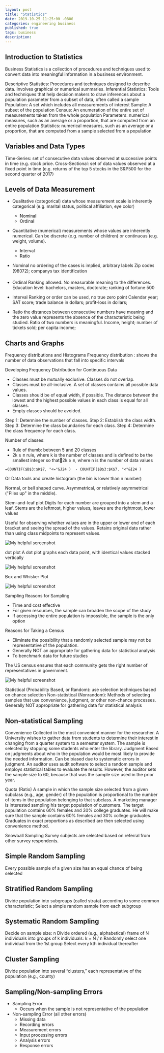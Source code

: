 ```yaml
---
layout: post
title: "Statistics"
date: 2019-10-25 11:25:00 -0800
categories: engineering business
published: true
tags: business
description:
---
```


## Introduction to Statistics
Business Statistics is a collection of procedures and techniques used to convert data into meaningful information in a business environment.

Descriptive Statistics: Procedures and techniques designed to describe data. Involves graphical or numerical summaries.
Inferential Statistics: Tools and techniques that help decision makers to draw inferences about a population parameter from a subset of data, often called a sample
Population: A set which includes all measurements of interest 
Sample: A subset of the population
Census: An enumeration of the entire set of measurements taken from the whole population
Parameters: numerical measures, such as an average or a proportion, that are computed from an entire population
Statistics: numerical measures, such as an average or a proportion, that are computed from a sample selected from a population

## Variables and Data Types
Time-Series: set of consecutive data values observed at successive points in time (e.g. stock price.
Cross-Sectional: set of data values observed at a fixed point in time (e.g. returns of the top 5 stocks in the S&P500 for the second quarter of 2017)


## Levels of Data Measurement
* Qualitative (categorical) data whose measurement scale is inherently categorical (e.g. marital status, political affiliation, eye color)
  * Nominal
  * Ordinal
* Quantitative (numerical) measurements whose values are inherently numerical. Can be discrete (e.g. number of children) or continuous (e.g. weight, volume).
  * Interval
  * Ratio

 * Nominal	no ordering of the cases is implied, arbitrary labels	Zip codes (98072); companys tax identification
 * Ordinal	Ranking allowed. No measurable meaning to the differences.	Education level: bachelors, masters, doctorate; ranking of fortune 500
 * Interval	Ranking or order can be used, no true zero point	Calendar year; SAT score; trade balance in dollars; profit-loss in dollars; 
 * Ratio	 the distances between consecutive numbers have meaning and the zero value represents the absence of the characteristic being studied. Ratio of two numbers is meaningful.	Income, height; number of tickets sold; per capita income; 

## Charts and Graphs

Frequency distributions and Histograms
Frequency distribution : shows the number of data observations that fall into specific intervals

Developing Frequency Distribution for Continuous Data

* Classes must be mutually exclusive. Classes do not overlap.
* Classes must be all-inclusive. A set of classes contains all possible data values.
* Classes should be of equal width, if possible. The distance between the lowest and the highest possible values in each class is equal for all classes. 
* Empty classes should be avoided.

Step 1: Determine the number of classes.
Step 2: Establish the class width.
Step 3: Determine the class boundaries for each class.
Step 4: Determine the class frequency for each class. 

Number of classes:

* Rule of thumb: between 5 and 20 classes
* 2k ≥ n rule, where k is the number of classes and is defined to be the smallest integer so that2k ≥ n, where n is the number of data values

```
=COUNTIF($B$3:$K$7, "<="&J24 )  - COUNTIF($B$3:$K$7, "<"&I24 )
```

Or Data tools and create histogram (the bin is lower than n number)

Normal, or bell shaped curve. 
Asymmetrical, or relatively asymmetrical ("Piles up" in the middle).

Stem-and-leaf plot
Digits for each number are grouped into a stem and a leaf.
Stems are the leftmost, higher values, leaves are the rightmost, lower values 

Useful for observing whether values are in the upper or lower end of each bracket and seeing the spread of the values. Retains original data rather than using class midpoints to represent values.

![My helpful screenshot](/assets/images/rawdata.jpg.png)

dot plot
A dot plot graphs each data point, with identical values stacked vertically

![My helpful screenshot](/assets/images/dotplot.png)

Box and Whisker Plot

![My helpful screenshot](/assets/images/boxandwhiskerplot.png)

Sampling
Reasons for Sampling
* Time and cost effective
* For given resources, the sample can broaden the scope of the study
* If accessing the entire population is impossible, the sample is the only option
	
Reasons for Taking a Census
* Eliminate the possibility that a randomly selected sample may not be representative of the population.
* Generally NOT an appropriate for gathering data for statistical analysis
* To benchmark data for future studies

The US census ensures that each community gets the right number of representatives in government.

![My helpful screenshot](/assets/images/samplingtechniques.png)

Statistical (Probability Based, or Random): use selection techniques based on chance selection
Non-statistical (Nonrandom): Methods of selecting samples that use convenience, judgment, or other non-chance processes. Generally NOT appropriate for gathering data for statistical analysis


## Non-statistical Sampling
Convenience	Collected in the most convenient manner for the researcher. 	A University wishes to gather data from students to determine their interest in changing from a quarter system to a semester system.  The sample is selected by stopping some students who enter the library. 
Judgment	Based on judgments about who in the population would be most likely to provide the needed information. Can be biased due to systematic errors in judgment. 	An auditor uses audit software to select a random sample and employs statistical tables to evaluate the results. However, the auditor sets the sample size to 60, because that was the sample size used in the prior year. 

Quota (Ratio)	A sample in which the sample size selected from a given subclass (e.g., age, gender) of the population is proportional to the number of items in the population belonging to that subclass.	A marketing manager is interested sampling his target population of customers. The target population contains 60% females and 30% college graduates.  He will make sure that the sample contains 60% females and 30% college graduates. Graduates in exact proportions as described are then selected using convenience method.

Snowball Sampling	Survey subjects are selected based on referral from other survey respondents.	

## Simple Random Sampling
Every possible sample of a given size has an equal chance of being selected

## Stratified Random Sampling
Divide population into subgroups (called strata) according to some common characteristic; Select a simple random sample from each subgroup

## Systematic Random Sampling
Decide on sample size: n
Divide ordered (e.g., alphabetical) frame of N individuals into groups of k individuals:  k = N / n
Randomly select one individual from the 1st group 
Select every kth individual thereafter

## Cluster Sampling
Divide population into several “clusters,” each representative of the population (e.g., county)


## Sampling/Non-sampling Errors
* Sampling Error
  * Occurs when the sample is not representative of the population
* Non-sampling Error (all other errors)
  * Missing data
  * Recording errors
  * Measurement errors
  * Input processing errors
  * Analysis errors
  * Response errors
